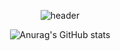 <div align=center>


  
  
  
  ![header](https://capsule-render.vercel.app/api?type=wave&color=auto&height=300&section=header&text=Junyoung%20Git%20Hub!&fontSize=90)
  
  
  
  
  
  
  
  
  
  
  
  
  
  
  
  
  ![Anurag's GitHub stats](https://github-readme-stats.vercel.app/api?username=benza97&show_icons=true&theme=highcontrast)







</div>



















